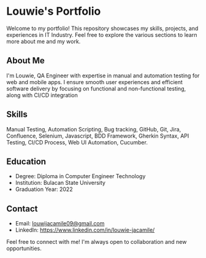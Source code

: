 # Louwie's Portfolio

Welcome to my portfolio! This repository showcases my skills, projects, and experiences in IT Industry. Feel free to explore the various sections to learn more about me and my work.

## About Me

I'm Louwie, QA Engineer with expertise in manual and automation testing for web and mobile apps. I ensure smooth user experiences and efficient software delivery by focusing on functional and non-functional testing, along with CI/CD integration

## Skills

Manual Testing, Automation Scripting, Bug tracking, GitHub, Git, Jira, Confluence, Selenium, Javascript, BDD Framework, Gherkin Syntax, API Testing, CI/CD Process, Web UI Automation, Cucumber.

## Education

- Degree: Diploma in Computer Engineer Technology
- Institution: Bulacan State University
- Graduation Year: 2022

## Contact

- Email: louwijacamile09@gmail.com
- LinkedIn: https://www.linkedin.com/in/louwie-jacamile/

Feel free to connect with me! I'm always open to collaboration and new opportunities.
